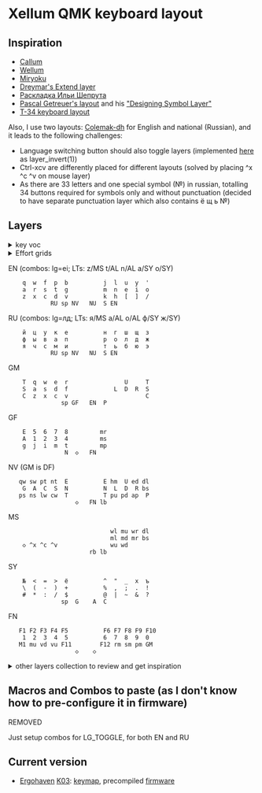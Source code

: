 # Xellum QMK keyboard layout

## Inspiration

- [Callum](https://github.com/callum-oakley/qmk_firmware/tree/master/users/callum)
- [Wellum](https://github.com/braindefender/wellum)
- [Miryoku](https://github.com/manna-harbour/miryoku)
- [Dreymar's Extend layer](https://dreymar.colemak.org/layers-extend.html)
- [Раскладка Ильи Шепрута](https://optozorax.github.io/p/my-keyboard-layout/)
- [Pascal Getreuer's layout](https://github.com/getreuer/qmk-keymap) and his ["Designing Symbol Layer"](https://getreuer.info/posts/keyboards/symbol-layer/index.html)
- [T-34 keyboard layout](https://www.jonashietala.se/blog/2021/06/03/the-t-34-keyboard-layout/)

Also, I use two layouts: [Colemak-dh](https://colemakmods.github.io/mod-dh/) for English and national (Russian), and it leads to the following challenges:

- Language switching button should also toggle layers (implemented [here](https://github.com/xelorr/xellum/blob/vial/keyboards/ergohaven/ergohaven_ruen.c#L20-L36) as layer_invert(1))
- Ctrl-xcv are differently placed for different layouts (solved by placing ^x ^c ^v on mouse layer)
- As there are 33 letters and one special symbol (№) in russian, totalling 34 buttons required for symbols only and without punctuation (decided to have separate punctuation layer which also contains ё щ ь №)

## Layers

<details>

<summary>key voc</summary>

| abbr     | key symbol | key name                                         |
| -------- | ---------- | ------------------------------------------------ |
| ◇        |            | Holding to keep layer activated                  |
| S        | ⇧          | OSM or OSSM Shift                                |
| C        | ⌃          | OSM or OSSM Control                              |
| A        | ⌥          | OSM or OSSM Alt                                  |
| G        | ⌘          | OSM or OSSM Gui                                  |
| LS       | ⇧          | Regular (non-sticky) Left Shift                  |
| LC       | ⌃          | Regular (non-sticky) Left Control                |
| LA       | ⌥          | Regular (non-sticky) Left Alt/Option             |
| LG       | ⌘          | Regular (non-sticky) Left Gui/Super/Win/Command  |
| RS       | ⇧          | Regular (non-sticky) Right Shift                 |
| RC       | ⌃          | Regular (non-sticky) Right Control               |
| RA       | ⌥          | Regular (non-sticky) AltGr                       |
| RG       | ⌘          | Regular (non-sticky) Right Gui/Super/Win/Command |
| __       |            | nothing/transition to previous layer             |
| E        | ⎋          | Escape                                           |
| N        | ↵          | Enter                                            |
| T        | ⇥          | Tab                                              |
| P        |            | Print Screen                                     |
| sp       | ␣          | Space                                            |
| bs       | ⌫          | Backspace                                        |
| dl       | ⌦          | Delete                                           |
| ap       |            | App/Menu                                         |
| U        | ↑          | Up                                               |
| D        | ↓          | Down                                             |
| L        | ←          | Left                                             |
| R        | →          | Right                                            |
| ed       | ↘          | End                                              |
| hm       | ↖          | Home                                             |
| pd       | ⇟          | Page Down                                        |
| pu       | ⇞          | Page Up                                          |
| lb       |            | Left mouse button / button 1                     |
| rb       |            | Right mouse button / button 2                    |
| mb       |            | Miggle mouse button / button 3                   |
| mu       |            | Mouse cursor up                                  |
| md       |            | Mouse cursor down                                |
| ml       |            | Mouse cursor left                                |
| mr       |            | Mouse cursor right                               |
| wu       |            | Mouse wheel up                                   |
| wd       |            | Mouse wheel down                                 |
| wl       |            | Mouse wheel left                                 |
| wr       |            | Mouse wheel right                                |
| Wu       |            | Focus up window                                  |
| Wd       |            | Focus down window                                |
| Wl       |            | Focus left window                                |
| Wr       |            | Focus right window                               |
| Wc       |            | Vim window close                                 |
| Wh       |            | Window split horisontally                        |
| Wv       |            | Window split vertcally                           |
| nl       |            | Num Lock                                         |
| sl       |            | Scroll Lock                                      |
| cl       | ⇪          | Caps Lock                                        |
| cw       | ⇪          | Caps Word                                        |
| lw       |            | RuEn Word                                        |
| lg       |            | Language toggle                                  |
| en       |            | Language set English                             |
| ru       |            | Language set Russian                             |
| pa       |            | Pause/Break                                      |
| rm       |            | Record macro                                     |
| pm       |            | Play recorded macro                              |
| sm       |            | Stop recording macro                             |
| st       |            | Switch Tab (sticky Ctrl-tab)                     |
| sw       |            | Switch Window (sticky Alt-tab or Command-tab)    |
| pt       |            | Previous tab                                     |
| nt       |            | Next tab                                         |
| ns       |            | Next space                                       |
| ps       |            | Next space                                       |
| qt       |            | Close tab                                        |
| qw       |            | Close window                                     |
| vu       |            | Volume up                                        |
| vd       |            | Volume down                                      |
| mt       |            | Mute                                             |
| ^c       |            | Copy                                             |
| ^v       |            | Paste                                            |
| ^x       |            | Cut                                              |
| ^z       |            | Undo                                             |
| eng / EN |            | English alphas layer                             |
| rus / RU |            | Russian alphas layer                             |
| nav / NV |            | navigation layer                                 |
| mos / MS |            | mouse/cursor layer                               |
| sym / SY |            | symbol later                                     |
| mac / MC |            | macro/launcher layer                             |
| but / BU |            | button layer                                     |
| num / NU |            | numbers layer                                    |
| med / ME |            | media layer                                      |
| fun / FN |            | F-row/function layer                             |
| gam / GM |            | Gaming layer                                     |
| gfn / GF |            | Function layer for Gaming layer                  |
| alt / AL |            | Alt symbol layer                                 |

</details>

<details>

<summary>Effort grids</summary>

[Ergohaven](https://ergohaven.xyz/) [K03](https://ergohaven.xyz/k03)
```
 5  5  4  3  4  6          6  4  3  4  5  5
 4  3  3  2  2  4          4  2  2  3  3  4
 2  1  0  0  0  2          2  0  0  0  1  2
 3  3  2  2  1  4  6    6  4  1  2  2  3  3
       4  4  3  0  1    1  0  3  4  4
```

</details>

EN (combos: lg=ei; LTs: z/MS t/AL n/AL a/SY o/SY)
```
    q  w  f  p  b          j  l  u  y  '
    a  r  s  t  g          m  n  e  i  o   
    z  x  c  d  v          k  h  [  ]  /
            RU sp NV   NU  S EN      
```

RU (combos: lg=лд; LTs: я/MS а/AL о/AL ф/SY ж/SY)
```
    й  ц  у  к  е          н  г  ш  щ  з
    ф  ы  в  а  п          р  о  л  д  ж   
    я  ч  с  м  и          т  ь  б  ю  э
            RU sp NV   NU  S EN      
```

GM
```
    T  q  w  e  r                U     T   
    S  a  s  d  f             L  D  R  S   
    C  z  x  c  v                      C   
               sp GF   EN  P
```

GF
```
    E  5  6  7  8         mr               
    A  1  2  3  4         ms               
    g  j  i  m  t         mp               
                N  ◇   FN            
```

NV (GM is DF)
```
   qw sw pt nt  E          E hm  U ed dl   
    G  A  C  S  N          N  L  D  R bs   
   ps ns lw cw  T          T pu pd ap  P   
                   ◇   FN lb
```

MS
```
                             wl mu wr dl   
                             ml md mr bs   
    ◇ ^x ^c ^v               wu wd      
                       rb lb
```

SY
```
    №  <  =  >  ё          ^  "  _  х  ъ   
    \  (  -  )  +          %  ,  ;  .  !   
    #  *  :  /  $          @  |  ~  &  ?   
               sp  G    A  C         
```

FN
```
   F1 F2 F3 F4 F5          F6 F7 F8 F9 F10  
    1  2  3  4  5          6  7  8  9  0   
   M1 mu vd vu F11        F12 rm sm pm GM  
                   ◇    ◇            
```

<details>

<summary>other layers collection to review and get inspiration</summary>

blank layer to copy
```
__ __ __ __ __ __         __ __ __ __ __ __
__ __ __ __ __ __         __ __ __ __ __ __
__ __ __ __ __ __         __ __ __ __ __ __
__ __ __ __ __ __ __   __ __ __ __ __ __ __
      __ __ __ __ __   __ __ __ __ __
```

sacred spots
```
__ __ __ __ __ __         __ __ __ __ __ __
__ __ __ __ __ __         __ __ __ __ __ __
__ __ __ __ __ __         __ __ __ __ __ __
__ __ __ __ __ __ __   __ __ __ __ __ __ __
      __ __ __ sp __   __  S __ __ __
```

must be placed on base layer
```
, . sp S
```

eng1
```
 `  1  2  3  4  5          6  7  8  9  0  -
 !  q  w  f  p  b          j  l  u  y  '  ?
 ,  a  r  s  t  g          m  n  e  i  o  .
 :  z  x  c  d  v          k  h  ,  .  |  /
       <  >                      -  =
```

rus1 (combos: щ = шз, ё = ке, ъ = ьб)
```
 ё  1  2  3  4  5          6  7  8  9  0  -
 !  й  ц  у  к  е          н  г  ш  з  х  ?
 ,  ф  ы  в  а  п          р  о  л  д  ж  .
 :  я  ч  с  м  и          т  ь  б  ю  э  /
       <  >                      -  =
```

nav - my
```
F11 F1 F2 F3 F4 F5         F6 F7 F8 F9 F10 F12
 __ st sw pt nt qt         qw hm  U ed pu __
 LG  G  A  C  S lw         cw  L  D  R pd RA
 __ ^z ^x ^c ^c __ __   __ __  P ap MC GM __
       __ __ __ __ __    E dl bs __ __
```

num1 - my
```
 `  1  2  3  4  5         6  7  8  9  0  -
 !  -  7  8  9  ÷                        ?
 ,  +  4  5  6  *            S  C  A  G  .
 ;  0  1  2  3  =           ^v ^c ^x ^z  \
       <  >  .  0  -                
```

num2 (tap-holds: GACS=1234 SCAG=7890)
```
   :q :w :bn :bp           :  *  /  %  №   
    1  2  3  4  5          6  7  8  9  0   
   Sg  j  k  ,                .  -  =  +   
```

num - [beakl](http://ieants.cc/beakl/?i=3)
```
       +  /  *  =            y  x  z  
    -  5  2  3  :         ~  F  E  D  
    7  .  1  0  4         {  C  B  A  }
    ,  6  9  8               [  ]  %  
```

num shifted - [beakl](http://ieants.cc/beakl/?i=3)
```
    @  $  #  %               Y  X  Z
       !  [  ]  =         _  f  e  d
    &  $  #  %  |         {  c  b  a  }
    ;  ^  <  >               (  )  \
```

num - [wellum](https://github.com/braindefender/wellum)
```
    1  2  3  4  5          6  7  8  9  0   
    G  A  C  S F11        F12 S  C  A  G   
   F1 F2 F3 F4 F5         F6 F7 F8 F9 F10   
```

num - [callum](https://github.com/callum-oakley/qmk_firmware/tree/master/users/callum)
```
    7  5  3  1  9          8  0  2  4  6   
    G  A  C  S F11        F10 S  C  A  G   
   F7 F5 F3 F1 F9         F8 F12 F2 F4 F6   
```

sym - my, 1
```
 ~  !  @  #  $  %         ^  &  *  (  )  _
 !  &  *  #  $  %         ^ () [] {} <>  ?
 ,  ~  `  '  "  ""        @  S  C  A  G  .
 ;  [  ]  (  )              ^v ^c ^x ^z  \
       {  }  ,     _                
```

sym - my, 2 (,. to combo)
```
    №  <  =  >  `          ^  [  "  ]  '   
    \  (  -  )  +          %  {  ;  }  !   
    #  *  :  /  $          @  |  ~  &  ?   
                _                    
```

sym - my, 3 (,. to combo)
```
    [  ]  <  >  ;          `  '  "  -  =   
    !  @  #  $  %          ^  &  *  (  )   
    {  }  :  /  \          №  |  ~  +  ?   
                _                    
```

sym - [ergohaven](https://ergohaven.xyz/k03)
```
       @  $  #                   ^         
       <  =  >  `             [  _  ]      
    \  (  -  )  +          %  {  ;  }  !   
       *  :  /                |  ~  &      
```

sym - [beakl](http://ieants.cc/beakl/?i=3)
```
       @  $  #                ~  _  `  
       <  =  >                [  ^  ]  
    \  (  -  )  +          %  {  ;  }  !
       *  :  /                |  ~  &  
```

sym - [beakl z](http://thedarnedestthing.com/beakl%20zi%20revisited)
```
       .  *  &  |          *  [  ^  ]      
    G  <  %  >  ?          ?  (  $  )      
       +  @  /  !          |  {  #  }      
             E  =  \       N  \ dl   
```

sym - sunaku

sym - [miryoku](https://github.com/manna-harbour/miryoku)
```
    {  &  *  ( }                           
    :  $  %  ^  +             S  C  A  G   
    ~  !  @  #  |                          
             (  )  _                 
```

sym - [t34](https://www.jonashietala.se/blog/2021/06/03/the-t-34-keyboard-layout/)
```
    ~  +  *  %                #  .  @  ,   
    |  {  }  -  \          `  ?  [  ]      
    =  <  >  !             =  &  (  )  _   
```

sym - [wellum](https://github.com/braindefender/wellum)
```
    !  @  #  $  %          ^  &  *  (  )   
    ~  `  '  "  -          +  S  C  A  G   
    \  |  ;  ,  _          =  .  :  |  /   
```

sym - [callum](https://github.com/callum-oakley/qmk_firmware/tree/master/users/callum)
```
    E  [  {  (  ~          ^  )  }  ]  `   
    -  *  =  _  -          +  G  A  C  S   
    +  |  @  /  %             \  &  ?  !   
```

fun1, my
```
  F12 F7 F8 F9 ps                       rm
  F11 F4 F5 F6 sl            S  C  A  G sm
  F10 F1 F2 F3 pa           ^v ^c ^x ^z pm
```

fun2 (tap-holds: GACS=F1F2F3F4 SCAG=F7F8F9F10)
```
   F1 F2 F3 F4 F5         F6 F7 F8 F9 F10
            F11              F12
```

vim
```
      ^a  k ^e                  Wu         
       h  j  l            :q Wl Wd Wr :w   
    ◇ ^x ^c ^v               Wh Wv Wc      
                            
```

mos
```
                          wu wl mu wr dl   
                          wd ml md mr bs   
                             ^v ^c ^x  ◇
                       rb lb
```

num3
```
                                            
    1  2  3  4                7  8  9  0   
             5                6            
                   ◇    ◇            
```

fun3
```
                                            
   F1 F2 F3 F4 F11       F12 F7 F8 F9 F10  
            F5               F6            
                   ◇    ◇            
```

num4 (ёщь are SCA tap-holds)
```
       7  8  9                -  +  =      
    0  1  2  3  *          /  ё  щ  ъ LG   
       4  5  6                !  ,  .  ?
                   ◇   FN            
```

fun4
```
  F12 F7 F8 F9              M10 11 12 13   
  F10 F1 F2 F3                S  C  A  G   
  F11 F4 F5 F6              M14 15 16 17
                   ◇    ◇            
```

</details>

## Macros and Combos to paste (as I don't know how to pre-configure it in firmware)

REMOVED

Just setup combos for LG_TOGGLE, for both EN and RU

## Current version

- [Ergohaven](https://ergohaven.xyz/) [K03](https://ergohaven.xyz/k03): [keymap](./keyboards/ergohaven/k03/keymaps/xellum/keymap.c), precompiled [firmware](https://github.com/XelorR/xellum/releases/download/latest/ergohaven_k03_xellum.uf2)
